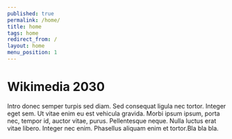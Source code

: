 ```yaml
---
published: true
permalink: /home/
title: home
tags: home
redirect_from: /
layout: home
menu_position: 1
---
```

# Wikimedia 2030

Intro donec semper turpis sed diam. Sed consequat ligula nec tortor. Integer eget sem. Ut vitae enim eu est vehicula gravida. Morbi ipsum ipsum, porta nec, tempor id, auctor vitae, purus. Pellentesque neque. Nulla luctus erat vitae libero. Integer nec enim. Phasellus aliquam enim et tortor.Bla bla bla. 
